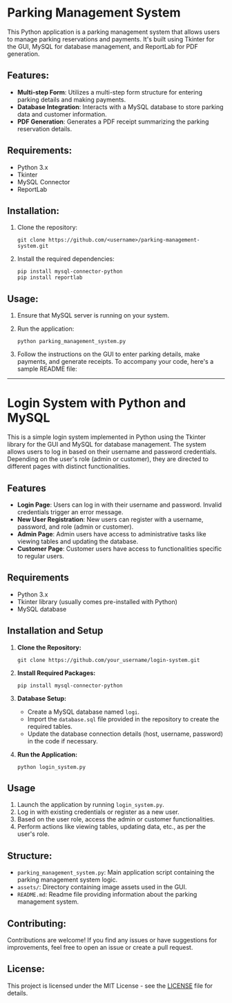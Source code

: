 # Parking Management System

This Python application is a parking management system that allows users to manage parking reservations and payments. It's built using Tkinter for the GUI, MySQL for database management, and ReportLab for PDF generation.

## Features:
- **Multi-step Form**: Utilizes a multi-step form structure for entering parking details and making payments.
- **Database Integration**: Interacts with a MySQL database to store parking data and customer information.
- **PDF Generation**: Generates a PDF receipt summarizing the parking reservation details.

## Requirements:
- Python 3.x
- Tkinter
- MySQL Connector
- ReportLab

## Installation:
1. Clone the repository:

    ```
    git clone https://github.com/<username>/parking-management-system.git
    ```

2. Install the required dependencies:

    ```
    pip install mysql-connector-python
    pip install reportlab
    ```

## Usage:
1. Ensure that MySQL server is running on your system.

2. Run the application:

    ```
    python parking_management_system.py
    ```

3. Follow the instructions on the GUI to enter parking details, make payments, and generate receipts.
To accompany your code, here's a sample README file:

---

# Login System with Python and MySQL

This is a simple login system implemented in Python using the Tkinter library for the GUI and MySQL for database management. The system allows users to log in based on their username and password credentials. Depending on the user's role (admin or customer), they are directed to different pages with distinct functionalities.

## Features

- **Login Page**: Users can log in with their username and password. Invalid credentials trigger an error message.
- **New User Registration**: New users can register with a username, password, and role (admin or customer).
- **Admin Page**: Admin users have access to administrative tasks like viewing tables and updating the database.
- **Customer Page**: Customer users have access to functionalities specific to regular users.

## Requirements

- Python 3.x
- Tkinter library (usually comes pre-installed with Python)
- MySQL database

## Installation and Setup

1. **Clone the Repository:**
   ```
   git clone https://github.com/your_username/login-system.git
   ```

2. **Install Required Packages:**
   ```
   pip install mysql-connector-python
   ```

3. **Database Setup:**
   - Create a MySQL database named `logi`.
   - Import the `database.sql` file provided in the repository to create the required tables.
   - Update the database connection details (host, username, password) in the code if necessary.

4. **Run the Application:**
   ```
   python login_system.py
   ```

## Usage

1. Launch the application by running `login_system.py`.
2. Log in with existing credentials or register as a new user.
3. Based on the user role, access the admin or customer functionalities.
4. Perform actions like viewing tables, updating data, etc., as per the user's role.


## Structure:
- `parking_management_system.py`: Main application script containing the parking management system logic.
- `assets/`: Directory containing image assets used in the GUI.
- `README.md`: Readme file providing information about the parking management system.


## Contributing:
Contributions are welcome! If you find any issues or have suggestions for improvements, feel free to open an issue or create a pull request.

## License:
This project is licensed under the MIT License - see the [LICENSE](LICENSE) file for details.
